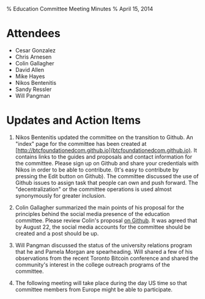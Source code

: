 % Education Committee Meeting Minutes
% April 15, 2014

# Attendees

- Cesar Gonzalez
- Chris Arnesen
- Colin Gallagher
- David Allen
- Mike Hayes
- Nikos Bentenitis
- Sandy Ressler
- Will Pangman


# Updates and Action Items

1. Nikos Bentenitis updated the committee on the transition to Github. An "index" page for the committee has been created at [http://btcfoundationedcom.github.io](btcfoundationedcom.github.io). It contains links to the guides and proposals and contact information for the committee. Please sign up on Github and share your credentials with Nikos in order to be able to contribute. (It's easy to contribute by pressing the Edit button on Github). The committee discussed the use of Github issues to assign task that people can own and push forward. The "decentralization" or the committee operations is used almost synonymously for greater inclusion.

2. Colin Gallagher summarized the main points of his proposal for the principles behind the social media presence of the education committee. Please review Colin's proposal [on Github](https://github.com/btcfoundationedcom/btcfoundationedcom.github.io/blob/master/proposals/socialmedia.md). It was agreed that by August 22, the social media accounts for the committee should be created and a post should be up.

3. Will Pangman discussed the status of the university relations program that he and Pamela Morgan are spearheading. Will shared a few of his observations from the recent Toronto Bitcoin conference and shared the community's interest in the college outreach programs of the committee.

4. The following meeting will take place during the day US time so that committee members from Europe might be able to participate.